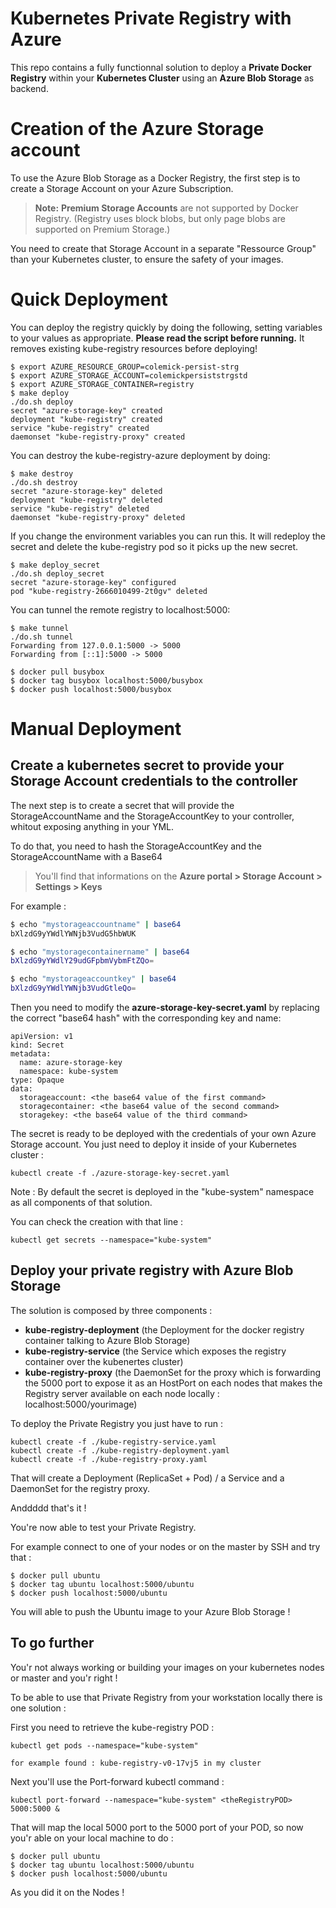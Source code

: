 # Kubernetes Private Registry with Azure

This repo contains a fully functionnal solution to deploy a **Private Docker Registry** within your **Kubernetes Cluster** using an **Azure Blob Storage** as backend.

# Creation of the Azure Storage account

To use the Azure Blob Storage as a Docker Registry, the first step is to create a Storage Account on your Azure Subscription.

> **Note:** **Premium Storage Accounts** are not supported by Docker Registry. (Registry uses block blobs, but only page blobs are supported on Premium Storage.)

You need to create that Storage Account in a separate "Ressource Group" than your Kubernetes cluster, to ensure the safety of your images.

# Quick Deployment

You can deploy the registry quickly by doing the following, setting variables to your values as appropriate. **Please read the script before running.** It removes existing kube-registry resources before deploying!

```shell
$ export AZURE_RESOURCE_GROUP=colemick-persist-strg
$ export AZURE_STORAGE_ACCOUNT=colemickpersiststrgstd
$ export AZURE_STORAGE_CONTAINER=registry
$ make deploy
./do.sh deploy
secret "azure-storage-key" created
deployment "kube-registry" created
service "kube-registry" created
daemonset "kube-registry-proxy" created
```

You can destroy the kube-registry-azure deployment by doing:
```shell
$ make destroy
./do.sh destroy
secret "azure-storage-key" deleted
deployment "kube-registry" deleted
service "kube-registry" deleted
daemonset "kube-registry-proxy" deleted
```

If you change the environment variables you can run this. It will redeploy
the secret and delete the kube-registry pod so it picks up the new secret.
```shell
$ make deploy_secret
./do.sh deploy_secret
secret "azure-storage-key" configured
pod "kube-registry-2666010499-2t0gv" deleted
```

You can tunnel the remote registry to localhost:5000:
```shell
$ make tunnel
./do.sh tunnel
Forwarding from 127.0.0.1:5000 -> 5000
Forwarding from [::1]:5000 -> 5000

$ docker pull busybox
$ docker tag busybox localhost:5000/busybox
$ docker push localhost:5000/busybox
```

# Manual Deployment

## Create a kubernetes secret to provide your Storage Account credentials to the controller

The next step is to create a secret that will provide the StorageAccountName and the StorageAccountKey to your controller, whitout exposing anything in your YML.

To do that, you need to hash the StorageAccountKey and the StorageAccountName with a Base64

> You'll find that informations on the **Azure portal > Storage Account > Settings > Keys**

For example : 

```sh
$ echo "mystorageaccountname" | base64
bXlzdG9yYWdlYWNjb3VudG5hbWUK

$ echo "mystoragecontainername" | base64
bXlzdG9yYWdlY29udGFpbmVybmFtZQo=

$ echo "mystorageaccountkey" | base64
bXlzdG9yYWdlYWNjb3VudGtleQo=
``` 

Then you need to modify the **azure-storage-key-secret.yaml** by replacing the correct "base64 hash" with the corresponding key and name:

```
apiVersion: v1
kind: Secret
metadata:
  name: azure-storage-key
  namespace: kube-system
type: Opaque
data:
  storageaccount: <the base64 value of the first command> 
  storagecontainer: <the base64 value of the second command> 
  storagekey: <the base64 value of the third command>
```

The secret is ready to be deployed with the credentials of your own Azure Storage account.
You just need to deploy it inside of your Kubernetes cluster :

```
kubectl create -f ./azure-storage-key-secret.yaml
``` 

Note : By default the secret is deployed in the "kube-system" namespace as all components of that solution.

You can check the creation with that line :

```
kubectl get secrets --namespace="kube-system"
``` 

## Deploy your private registry with Azure Blob Storage

The solution is composed by three components :

- **kube-registry-deployment** (the Deployment for the docker registry container talking to Azure Blob Storage)
- **kube-registry-service** (the Service which exposes the registry container over the kubenertes cluster)
- **kube-registry-proxy** (the DaemonSet for the proxy which is forwarding the 5000 port to expose it as an HostPort on each nodes that makes the Registry server available on each node locally : localhost:5000/yourimage)

To deploy the Private Registry you just have to run :

```
kubectl create -f ./kube-registry-service.yaml
kubectl create -f ./kube-registry-deployment.yaml
kubectl create -f ./kube-registry-proxy.yaml
```

That will create a Deployment (ReplicaSet + Pod) / a Service and a DaemonSet for the registry proxy.

Anddddd that's it !

You're now able to test your Private Registry.

For example connect to one of your nodes or on the master by SSH and try that :

```
$ docker pull ubuntu 
$ docker tag ubuntu localhost:5000/ubuntu
$ docker push localhost:5000/ubuntu
``` 
You will able to push the Ubuntu image to your Azure Blob Storage !

## To go further 

You'r not always working or building your images on your kubernetes nodes or master and you'r right !

To be able to use that Private Registry from your workstation locally there is one solution :

First you need to retrieve the kube-registry POD :

``` 
kubectl get pods --namespace="kube-system"

for example found : kube-registry-v0-17vj5 in my cluster
```
Next you'll use the Port-forward kubectl command :

``` 
kubectl port-forward --namespace="kube-system" <theRegistryPOD> 5000:5000 &
```

That will map the local 5000 port to the 5000 port of your POD, so now you'r able on your local machine to do :

```
$ docker pull ubuntu 
$ docker tag ubuntu localhost:5000/ubuntu
$ docker push localhost:5000/ubuntu
``` 

As you did it on the Nodes !


